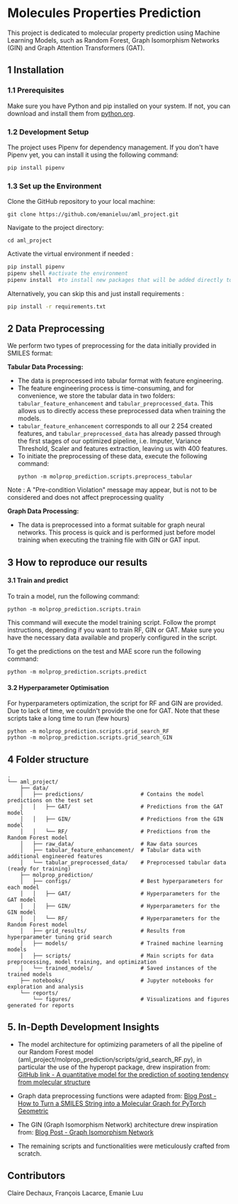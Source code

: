 # Molecules Properties Prediction

This project is dedicated to molecular property prediction using Machine Learning Models, such as Random Forest, Graph Isomorphism Networks (GIN) and Graph Attention Transformers (GAT).

## 1 Installation

### 1.1 Prerequisites

Make sure you have Python and pip installed on your system. If not, you can download and install them from [python.org](https://www.python.org/).

### 1.2 Development Setup

The project uses Pipenv for dependency management. If you don't have Pipenv yet, you can install it using the following command:

```bash
pip install pipenv
```


### 1.3 Set up the Environment

Clone the GitHub repository to your local machine:
```
git clone https://github.com/emanieluu/aml_project.git
```

Navigate to the project directory:
```
cd aml_project
```

Activate the virtual environment if needed : 
```bash
pip install pipenv
pipenv shell #activate the environment 
pipenv install  #to install new packages that will be added directly to the pipfile
```

Alternatively, you can skip this and just install requirements : 
```bash
pip install -r requirements.txt
```

## 2 Data Preprocessing

We perform two types of preprocessing for the data initially provided in SMILES format:

 **Tabular Data Processing:**
   - The data is preprocessed into tabular format with feature engineering.
   - The feature engineering process is time-consuming, and for convenience, we store the tabular data in two folders: `tabular_feature_enhancement` and `tabular_preprocessed_data`. This allows us to directly access these preprocessed data when training the models.
   - `tabular_feature_enhancement` corresponds to all our 2 254 created features, and `tabular_preprocessed_data` has already passed through the first stages of our optimized pipeline, i.e. Imputer, Variance Threshold, Scaler and features extraction, leaving us with 400 features.
   - To initiate the preprocessing of these data, execute the following command:
     ```
     python -m molprop_prediction.scripts.preprocess_tabular
     ```
   Note : A "Pre-condition Violation" message may appear, but is not to be considered and does not affect preprocessing quality
    

  **Graph Data Processing:**
   - The data is preprocessed into a format suitable for graph neural networks. This process is quick and is performed just before model training when executing the training file with GIN or GAT input.


## 3 How to reproduce our results 

#### 3.1 Train and predict 
To train a model, run the following command:
```
python -m molprop_prediction.scripts.train
```
This command will execute the model training script. Follow the prompt instructions, depending if you want to train RF, GIN or GAT. Make sure you have the necessary data available and properly configured in the script. 

To get the predictions on the test and MAE score run the following command:
```
python -m molprop_prediction.scripts.predict
```

#### 3.2 Hyperparameter Optimisation 

For hyperparameters optimization, the script for RF and GIN are provided. Due to lack of time, we couldn't provide the one for GAT.
Note that these scripts take a long time to run (few hours)
```
python -m molprop_prediction.scripts.grid_search_RF
python -m molprop_prediction.scripts.grid_search_GIN
```

## 4 Folder structure

```
.
└── aml_project/
    ├── data/
    │   ├── predictions/                  # Contains the model predictions on the test set
    │   │   ├── GAT/                      # Predictions from the GAT model
    │   │   ├── GIN/                      # Predictions from the GIN model
    │   │   └── RF/                       # Predictions from the Random Forest model
    │   ├── raw_data/                     # Raw data sources
    │   ├── tabular_feature_enhancement/  # Tabular data with additional engineered features 
    │   └── tabular_preprocessed_data/    # Preprocessed tabular data (ready for training)
    ├── molprop_prediction/
    │   ├── configs/                      # Best hyperparameters for each model 
    │   │   ├── GAT/                      # Hyperparameters for the GAT model
    │   │   ├── GIN/                      # Hyperparameters for the GIN model
    │   │   └── RF/                       # Hyperparameters for the Random Forest model
    │   ├── grid_results/                 # Results from hyperparameter tuning grid search
    │   ├── models/                       # Trained machine learning models
    │   ├── scripts/                      # Main scripts for data preprocessing, model training, and optimization
    │   └── trained_models/               # Saved instances of the trained models
    ├── notebooks/                        # Jupyter notebooks for exploration and analysis
    └── reports/
        └── figures/                      # Visualizations and figures generated for reports

```
## 5. In-Depth Development Insights

- The model architecture for optimizing parameters of all the pipeline of our Random Forest model (aml_project/molprop_prediction/scripts/grid_search_RF.py), in particular the use of the hyperopt package, drew inspiration from: [GitHub link - A quantitative model for the prediction of sooting tendency from molecular structure](https://github.com/pstjohn/ysi_qsar_energy_fuels/blob/master/ysi_utils/models/setup_model.py)

- Graph data preprocessing functions were adapted from: [Blog Post - How to Turn a SMILES String into a Molecular Graph for PyTorch Geometric](https://www.blopig.com/blog/2022/02/how-to-turn-a-smiles-string-into-a-molecular-graph-for-pytorch-geometric/)

- The GIN (Graph Isomorphism Network) architecture drew inspiration from: [Blog Post - Graph Isomorphism Network](https://mlabonne.github.io/blog/posts/2022-04-25-Graph_Isomorphism_Network.html)

- The remaining scripts and functionalities were meticulously crafted from scratch.
## Contributors

Claire Dechaux, François Lacarce, Emanie Luu 
